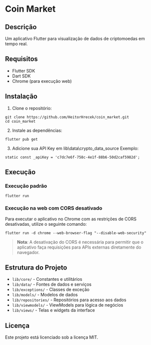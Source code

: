 # Coin Market

## Descrição
Um aplicativo Flutter para visualização de dados de criptomoedas em tempo real.

## Requisitos
- Flutter SDK
- Dart SDK
- Chrome (para execução web)

## Instalação

1. Clone o repositório:
```
git clone https://github.com/HeitorHrecek/coin_market.git
cd coin_market
```

2. Instale as dependências:
```
flutter pub get
```

3. Adicione sua API Key em lib\data\crypto_data_source 
Exemplo:
```
static const _apiKey = 'c7dc7e6f-758c-4e1f-88b6-50d2caf5982d';
```

## Execução

### Execução padrão
```
flutter run
```

### Execução na web com CORS desativado
Para executar o aplicativo no Chrome com as restrições de CORS desativadas, utilize o seguinte comando:
```
flutter run -d chrome --web-browser-flag "--disable-web-security"
```

> **Nota**: A desativação do CORS é necessária para permitir que o aplicativo faça requisições para APIs externas diretamente do navegador.

## Estrutura do Projeto

- `lib/core/` - Constantes e utilitários
- `lib/data/` - Fontes de dados e serviços
- `lib/exceptions/` - Classes de exceção
- `lib/models/` - Modelos de dados
- `lib/repositories/` - Repositórios para acesso aos dados
- `lib/viewmodels/` - ViewModels para lógica de negócios
- `lib/views/` - Telas e widgets da interface

## Licença
Este projeto está licenciado sob a licença MIT.